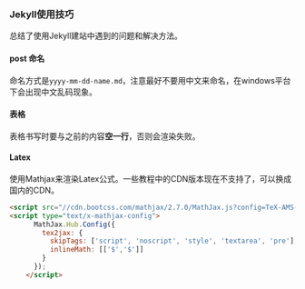 ### Jekyll使用技巧
总结了使用Jekyll建站中遇到的问题和解决方法。

#### post 命名
命名方式是`yyyy-mm-dd-name.md`，注意最好不要用中文来命名，在windows平台下会出现中文乱码现象。

#### 表格
表格书写时要与之前的内容**空一行**，否则会渲染失败。

#### Latex
使用Mathjax来渲染Latex公式。一些教程中的CDN版本现在不支持了，可以换成国内的CDN。
```html
<script src="//cdn.bootcss.com/mathjax/2.7.0/MathJax.js?config=TeX-AMS-MML_HTMLorMML"></script>
<script type="text/x-mathjax-config">
      MathJax.Hub.Config({
        tex2jax: {
          skipTags: ['script', 'noscript', 'style', 'textarea', 'pre'],
          inlineMath: [['$','$']]
        }
      });
    </script>
```

